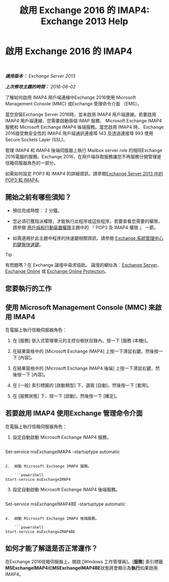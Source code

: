 ﻿---
title: '啟用 Exchange 2016 的 IMAP4: Exchange 2013 Help'
TOCTitle: 啟用 Exchange 2016 的 IMAP4
ms:assetid: c1ae10dd-14da-4400-b38d-2aeafde8abe6
ms:mtpsurl: https://technet.microsoft.com/zh-tw/library/Bb124489(v=EXCHG.150)
ms:contentKeyID: 50474185
ms.date: 05/21/2018
mtps_version: v=EXCHG.150
ms.translationtype: MT
---

# 啟用 Exchange 2016 的 IMAP4

 

_**適用版本：** Exchange Server 2013_

_**上次修改主題的時間：** 2016-06-02_

了解如何啟用 IMAP4 用戶端連線中Exchange 2016使用 Microsoft Management Console (MMC) 或Exchange 管理命令介面 （EMS）。

當您安裝Exchange Server 2016時，並未啟用 IMAP4 用戶端連線。若要啟用 IMAP4 用戶端連線，您需要啟動兩個 IMAP 服務、 Microsoft Exchange IMAP4 服務和 Microsoft Exchange IMAP4 後端服務。當您啟用 IMAP4 時， Exchange 2016接受無安全性的 IMAP4 用戶端通訊連接埠 143 及透過連接埠 993 使用 Secure Sockets Layer (SSL)。

管理 IMAP4 和 IMAP4 後端伺服器上執行 Mailbox server role 的相同Exchange 2016電腦的服務。Exchange 2016，在用戶端存取服務讓您不再服務分開管理是信箱伺服器角色的一部分。

如需如何設定 POP3 和 IMAP4 的詳細資訊，請參閱[Exchange Server 2013 中的 POP3 和 IMAP4](pop3-and-imap4-in-exchange-server-2013-exchange-2013-help.md)。

## 開始之前有哪些須知？

  - 預估完成時間： 2 分鐘。

  - 您必須已獲指派權限，才能執行此程序或這些程序。若要查看您需要的權限，請參閱 [用戶端和行動裝置權限](clients-and-mobile-devices-permissions-exchange-2013-help.md)主題中的 「 POP3 及 IMAP4 權限 」 一節。

  - 如需適用於此主題中程序的快速鍵相關資訊，請參閱 [Exchange 系統管理中心的鍵盤快速鍵](keyboard-shortcuts-in-the-exchange-admin-center-exchange-online-protection-help.md)。


> [!TIP]  
> 有問題嗎？在 Exchange 論壇中尋求協助。 論壇的網址為：<a href="https://go.microsoft.com/fwlink/p/?linkid=60612">Exchange Server</a>、 <a href="https://go.microsoft.com/fwlink/p/?linkid=267542">Exchange Online</a> 或 <a href="https://go.microsoft.com/fwlink/p/?linkid=285351">Exchange Online Protection</a>。




## 您要執行的工作

## 使用 Microsoft Management Console (MMC) 來啟用 IMAP4

在電腦上執行信箱伺服器角色：

1.  在 \[服務\] 嵌入式管理單元的主控台樹狀目錄內，按一下 \[服務 (本機)\]。

2.  在結果窗格中的 \[Microsoft Exchange IMAP4\] 上按一下滑鼠右鍵，然後按一下 \[內容\]。

3.  在結果窗格中的 \[Microsoft Exchange IMAP4 後端\] 上按一下滑鼠右鍵，然後按一下 \[內容\]。

4.  在 \[一般\] 索引標籤的 \[啟動類型\] 下，選取 \[自動\]，然後按一下 \[套用\]。

5.  在 \[服務狀態\] 下，按一下 \[啟動\]，然後按一下 \[確定\]。

## 若要啟用 IMAP4 使用Exchange 管理命令介面

在電腦上執行信箱伺服器角色：

1.  設定自動啟動 Microsoft Exchange IMAP4 服務。
    
    ```powershell
Set-service msExchangeIMAP4 -startuptype automatic
```

2.  啟動 Microsoft Exchange IMAP4 服務。
    
    ```powershell
Start-service msExchangeIMAP4
```

3.  設定自動啟動 Microsoft Exchange IMAP4 後端服務。
    
    ```powershell
Set-service msExchangeIMAP4BE -startuptype automatic
```

4.  啟動 Microsoft Exchange IMAP4 後端服務。
    
    ```powershell
Start-service msExchangeIMAP4BE
```

## 如何才能了解這是否正常運作？

在Exchange 2016信箱伺服器上，開啟 \[Windows 工作管理員\]。\[**服務**\] 索引標籤**MSExchangeIMAP4**和**MSExchangeIMAP4BE**狀態將會顯示為**執行**如果啟用 IMAP4。

